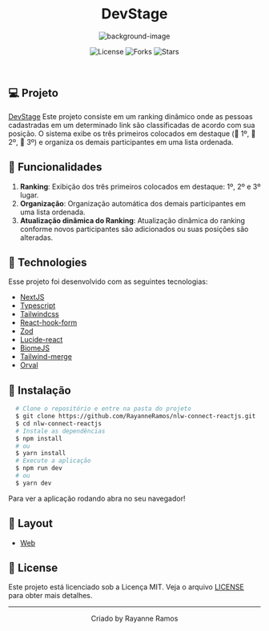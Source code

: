 <h1 align='center'>DevStage</h1>

<p align='center'>
  <img src='https://github.com/user-attachments/assets/d12d69f5-5978-43b3-9d73-52a5ecce73df' alt='background-image' />
</p>

<p  align='center'>
  <img src='https://img.shields.io/badge/license-MIT-%23835afd' alt='License' />
  <img src='https://img.shields.io/badge/forks-MIT-%23835afd' alt='Forks' />
  <img src='https://img.shields.io/badge/stars-MIT-%23835afd' alt='Stars' />
</p>

<br>

## 💻 Projeto

[DevStage]() Este projeto consiste em um ranking dinâmico onde as pessoas cadastradas em um determinado link são classificadas de acordo com sua posição. O sistema exibe os três primeiros colocados em destaque (🥇 1º, 🥈 2º, 🥉 3º) e organiza os demais participantes em uma lista ordenada.

## 🌟 Funcionalidades

1. **Ranking**: Exibição dos três primeiros colocados em destaque: 1º, 2º e 3º lugar.
3. **Organização**: Organização automática dos demais participantes em uma lista ordenada. 
4. **Atualização dinâmica do Ranking**: Atualização dinâmica do ranking conforme novos participantes são adicionados ou suas posições são alteradas. 

## 🧪 Technologies

Esse projeto foi desenvolvido com as seguintes tecnologias:

- [NextJS](https://nextjs.org/)
- [Typescript](https://www.typescriptlang.org/)
- [Tailwindcss](https://tailwindcss.com/)
- [React-hook-form](https://www.react-hook-form.com/)
- [Zod](https://zod.dev/)
- [Lucide-react](https://lucide.dev/guide/packages/lucide-react)
- [BiomeJS](https://biomejs.dev/pt-br/)
- [Tailwind-merge](https://www.npmjs.com/package/tailwind-merge)
- [Orval](https://orval.dev/)

## 🚀 Instalação

```bash
  # Clone o repositório e entre na pasta do projeto
  $ git clone https://github.com/RayanneRamos/nlw-connect-reactjs.git
  $ cd nlw-connect-reactjs
  # Instale as dependências
  $ npm install
  # ou
  $ yarn install
  # Execute a aplicação
  $ npm run dev
  # ou
  $ yarn dev
```

Para ver a aplicação rodando abra no seu navegador!

## 🔖 Layout

- [Web](<https://www.figma.com/design/MBeMs6FYAhlDOlEuNEHiaZ/NLW-Connect-%E2%80%A2-DevStage-(Community)?node-id=0-1&t=W6X0WRubHmRd8pH4-1>)

## 📝 License

Este projeto está licenciado sob a Licença MIT. Veja o arquivo [LICENSE](LICENSE) para obter mais detalhes.

---

<p align='center'>Criado by Rayanne Ramos</p>
